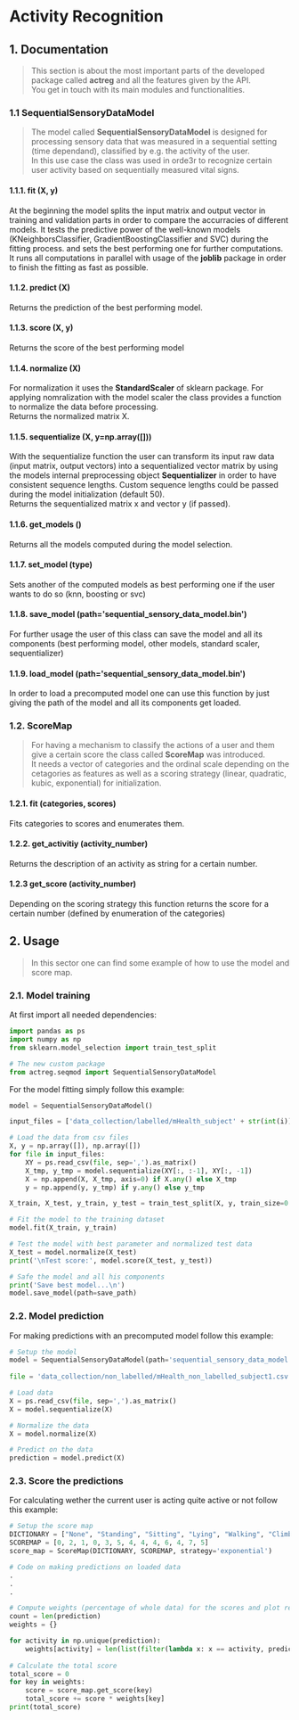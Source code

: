 
# Activity Recognition

## 1. Documentation

> This section is about the most important parts of the developed package called **actreg** and all the features given by the API.  
You get in touch with its main modules and functionalities.

### 1.1 SequentialSensoryDataModel
> The model called **SequentialSensoryDataModel** is designed for processing sensory data that was measured in a sequential setting (time dependand), classified by e.g. the activity of the user.   
In this use case the class was used in orde3r to recognize certain user activity based on sequentially measured vital signs.

#### 1.1.1. fit (X, y)
At the beginning the model splits the input matrix and output vector in training and validation parts in order to compare the accurracies of different models. It tests the 
 predictive power of the well-known models (KNeighborsClassifier, GradientBoostingClassifier and SVC) during the fitting process. and sets the best performing one for further computations.  
 It runs all computations in parallel with usage of the **joblib** package in order to finish the fitting as fast as possible.
  
#### 1.1.2. predict (X)
Returns the prediction of the best performing model.

#### 1.1.3. score (X, y)
Returns the score of the best performing model

#### 1.1.4. normalize (X)
For normalization it uses the **StandardScaler** of sklearn package. For applying nomralization with the model scaler the class provides a function to normalize the data before processing.    
Returns the normalized matrix X.

#### 1.1.5. sequentialize (X, y=np.array([]))
With the sequentialize function the user can transform its input raw data (input matrix, output vectors) into a sequentialized vector matrix by using the models internal preprocessing object **Sequentializer** in order to have consistent sequence lengths. Custom sequence lengths could be passed during the model initialization (default 50).   
Returns the sequentialized matrix x and vector y (if passed).

#### 1.1.6. get_models ()
Returns all the models computed during the model selection.

#### 1.1.7. set_model (type)
Sets another of the computed models as best performing one if the user wants to do so (knn, boosting or svc)

#### 1.1.8. save_model (path='sequential_sensory_data_model.bin')
For further usage the user of this class can save the model and all its components (best performing model, other models, standard scaler, sequentializer)

#### 1.1.9. load_model (path='sequential_sensory_data_model.bin')
In order to load a precomputed model one can use this function by just giving the path of the model and all its components get loaded.

### 1.2. ScoreMap

> For having a mechanism to classify the actions of a user and them give a certain score the class called **ScoreMap** was introduced.   
It needs a vector of categories and the ordinal scale depending on the cetagories as features as well as a scoring strategy (linear, quadratic, kubic, exponential) for initialization.

#### 1.2.1. fit (categories, scores)
Fits categories to scores and enumerates them.

#### 1.2.2. get_activitiy (activity_number)
Returns the description of an activity as string for a certain number.

#### 1.2.3 get_score (activity_number)
Depending on the scoring strategy this function returns the score for a certain number (defined by enumeration of the categories)

## 2. Usage

> In this sector one can find some example of how to use the model and score map.

### 2.1. Model training
At first import all needed dependencies:
```python
import pandas as ps
import numpy as np
from sklearn.model_selection import train_test_split

# The new custom package
from actreg.seqmod import SequentialSensoryDataModel
```
For the model fitting simply follow this example:
````python
model = SequentialSensoryDataModel()

input_files = ['data_collection/labelled/mHealth_subject' + str(int(i)) + '.csv' for i in np.linspace(1, 10, 10)]

# Load the data from csv files
X, y = np.array([]), np.array([])
for file in input_files:
    XY = ps.read_csv(file, sep=',').as_matrix()
    X_tmp, y_tmp = model.sequentialize(XY[:, :-1], XY[:, -1])
    X = np.append(X, X_tmp, axis=0) if X.any() else X_tmp
    y = np.append(y, y_tmp) if y.any() else y_tmp

X_train, X_test, y_train, y_test = train_test_split(X, y, train_size=0.75, stratify=y)

# Fit the model to the training dataset
model.fit(X_train, y_train)

# Test the model with best parameter and normalized test data
X_test = model.normalize(X_test)
print('\nTest score:', model.score(X_test, y_test))

# Safe the model and all his components
print('Save best model...\n')
model.save_model(path=save_path)
````

### 2.2. Model prediction

For making predictions with an precomputed model follow this example:
````python
# Setup the model
model = SequentialSensoryDataModel(path='sequential_sensory_data_model.bin')
    
file = 'data_collection/non_labelled/mHealth_non_labelled_subject1.csv'

# Load data
X = ps.read_csv(file, sep=',').as_matrix()
X = model.sequentialize(X)

# Normalize the data
X = model.normalize(X)

# Predict on the data
prediction = model.predict(X)
````

### 2.3. Score the predictions
For calculating wether the current user is acting quite active or not follow this example:
````python
# Setup the score map
DICTIONARY = ["None", "Standing", "Sitting", "Lying", "Walking", "Climbing stairs", "Waist bending", "Arm elevation", "Knees bending", "Cycling", "Jogging", "Running", "Jumping"]
SCOREMAP = [0, 2, 1, 0, 3, 5, 4, 4, 4, 6, 4, 7, 5]
score_map = ScoreMap(DICTIONARY, SCOREMAP, strategy='exponential')

# Code on making predictions on loaded data
.
.
.

# Compute weights (percentage of whole data) for the scores and plot results
count = len(prediction)
weights = {}

for activity in np.unique(prediction):
    weights[activity] = len(list(filter(lambda x: x == activity, prediction))) / count
    
# Calculate the total score
total_score = 0
for key in weights:
    score = score_map.get_score(key)
    total_score += score * weights[key]
print(total_score)
````
